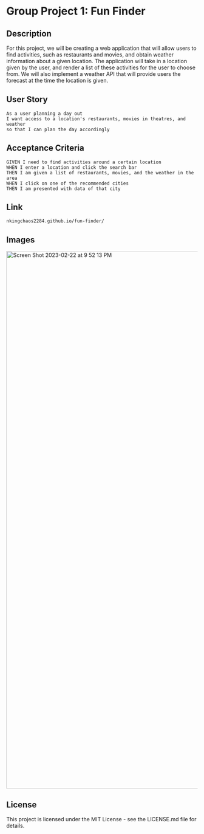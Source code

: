 # Group Project 1: Fun Finder

## Description

For this project, we will be creating a web application that will allow users to find activities, such as restaurants and movies, and obtain weather information about a given location. The application will take in a location given by the user, and render a list of these activities for the user to choose from. We will also implement a weather API that will provide users the forecast at the time the location is given.

## User Story

```
As a user planning a day out
I want access to a location's restaurants, movies in theatres, and weather
so that I can plan the day accordingly
```

## Acceptance Criteria

```
GIVEN I need to find activities around a certain location
WHEN I enter a location and click the search bar
THEN I am given a list of restaurants, movies, and the weather in the area
WHEN I click on one of the recommended cities
THEN I am presented with data of that city
```

## Link

```
nkingchaos2284.github.io/fun-finder/
```

## Images

<img width="1416" alt="Screen Shot 2023-02-22 at 9 52 13 PM" src="https://user-images.githubusercontent.com/119641606/220831354-e47eaa98-58b1-40d1-9dca-e668180edbda.png">


## License

This project is licensed under the MIT License - see the LICENSE.md file for details.
